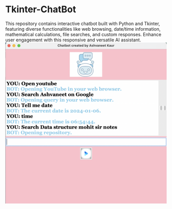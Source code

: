 # Tkinter-ChatBot
 This repository contains interactive chatbot built with Python and Tkinter, featuring diverse functionalities like web browsing, date/time information, mathematical calculations, file searches, and custom responses. Enhance user engagement with this responsive and versatile AI assistant.
 ![Bot Screenshot](ScreenshotofBot.png)

